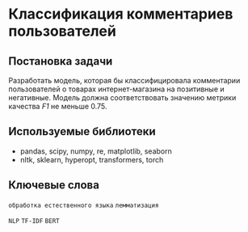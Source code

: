 # Классификация комментариев пользователей

## Постановка задачи

Разработать модель, которая бы классифицировала комментарии пользователей о товарах интернет-магазина на позитивные и негативные. 
Модель должна соответствовать значению метрики качества *F1* не меньше 0.75. 

## Используемые библиотеки

- pandas, scipy, numpy, re, matplotlib, seaborn
- nltk, sklearn, hyperopt, transformers, torch

## Ключевые слова

`обработка естественного языка` `лемматизация` 

`NLP` `TF-IDF` `BERT`

